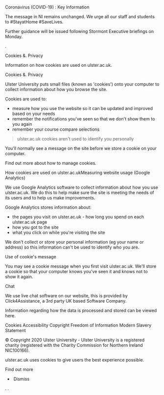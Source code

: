 Coronavirus (COVID-19) : Key Information

The message in NI remains unchanged. We urge all our staff and students to #StayatHome #SaveLives.

Further guidance will be issued following Stormont Executive briefings on Monday.

<iframe src="https://www.googletagmanager.com/ns.html?id=GTM-MGFFD8" height="0" width="0" style="display:none;visibility:hidden"></iframe>.

Cookies &. Privacy

Information on how cookies are used on ulster.ac.uk.

Cookies &. Privacy

Ulster University puts small files (known as 'cookies') onto your computer to collect information about how you browse the site.

Cookies are used to:

*   measure how you use the website so it can be updated and improved based on your needs
*   remember the notifications you've seen so that we don't show them to you again
*   remember your course compare selections

> ulster.ac.uk cookies aren't used to identify you personally

You'll normally see a message on the site before we store a cookie on your computer.

Find out more about how to manage cookies.

How cookies are used on ulster.ac.ukMeasuring website usage (Google Analytics)

We use Google Analytics software to collect information about how you use ulster.ac.uk. We do this to help make sure the site is meeting the needs of its users and to help us make improvements.

Google Analytics stores information about:

*   the pages you visit on ulster.ac.uk - how long you spend on each ulster.ac.uk page
*   how you got to the site
*   what you click on while you're visiting the site

We don't collect or store your personal information (eg your name or address) so this information can't be used to identify who you are.

Use of cookie's message

You may see a cookie message when you first visit ulster.ac.uk. We'll store a cookie so that your computer knows you've seen it and knows not to show it again.

Chat

We use live chat software on our website, this is provided by Click4Assistance, a 3rd party UK based Software Company.

Information regarding how the data is processed and stored can be viewed here.

Cookies Accessibility Copyright Freedom of Information Modern Slavery Statement

© Copyright 2020 Ulster University - Ulster University is a registered charity (registered with the Charity Commission for Northern Ireland NIC100166).

ulster.ac.uk uses cookies to give users the best experience possible.

Find out more 

*    Dismiss

<img height="1" width="1" style="display:none" src="https://www.facebook.com/tr?id=1380040395442892&amp;ev=PageView&amp;noscript=1">. <img height="1" width="1" style="display:none" src="https://www.facebook.com/tr?id=1077797089096105&amp;ev=PageView&amp;noscript=1">.